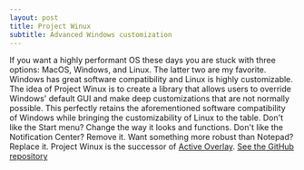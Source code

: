 ```yaml
---
layout: post
title: Project Winux
subtitle: Advanced Windows customization
---
```


If you want a highly performant OS these days you are stuck with three options: MacOS, Windows, and Linux. The latter two are my favorite. Windows has great software compatibility and Linux is highly customizable. The idea of Project Winux is to create a library that allows users to override Windows' default GUI and make deep customizations that are not normally possible. This perfectly retains the aforementioned software compatibility of Windows while bringing the customizability of Linux to the table. Don't like the Start menu? Change the way it looks and functions. Don't like the Notification Center? Remove it. Want something more robust than Notepad? Replace it. Project Winux is the successor of [Active Overlay](https://github.com/ndnestor/Active-Overlay).
[See the GitHub repository](https://github.com/ndnestor/Project-Winux)
